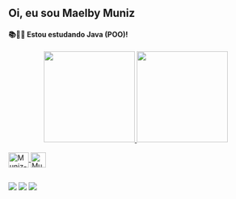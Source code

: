 ## Oi, eu sou Maelby Muniz
#### 📚📕📖 Estou estudando Java (POO)!

<div align="center">
  <a href="https://github.com/maelby">
  <img height="180em" src="https://github-readme-stats.vercel.app/api?username=maelby&show_icons=true&theme=dracula&include_all_commits=true&count_private=true"/>
  <img height="180em" src="https://github-readme-stats.vercel.app/api/top-langs/?username=maelby&layout=compact&langs_count=7&theme=dracula"/>
</div>
<div style="display: inline_block"><br>
  <img align="center" alt="Muniz-Java" height="30" width="40" src="https://cdn.jsdelivr.net/gh/devicons/devicon/icons/java/java-original.svg" />
  <img align="center" alt="Muniz-Eclipse" height="30" width="30" src= "https://user-images.githubusercontent.com/11943860/46922575-7017cf80-cfe1-11e8-845a-0cd198fb546c.png"
</div>
  
  ##
 
<div> 
  <a href = "mailto:maelbymuniz@gmail.com"><img src="https://img.shields.io/badge/Gmail-D14836?style=for-the-badge&logo=gmail&logoColor=white" target="_blank"></a>
  <a href="https://www.linkedin.com/in/maelbymuniz" target="_blank"><img src="https://img.shields.io/badge/-LinkedIn-%230077B5?style=for-the-badge&logo=linkedin&logoColor=white" target="_blank"></a> 
  <a href="https://instagram.com/maelbymuniz" target="_blank"><img src="https://img.shields.io/badge/-Instagram-%23E4405F?style=for-the-badge&logo=instagram&logoColor=white" target="_blank"></a> 
</div>
